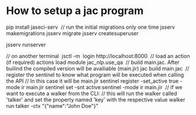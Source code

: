 # How to setup a jac program

pip install jaseci-serv
​
// run the initial migrations only one time
jsserv makemigrations
jsserv migrate
jsserv createsuperuser


jsserv runserver

// on another terminal
​
jsctl -m
​
login http://localhost:8000
​
// load an action (if required)
actions load module jac_nlp.use_qa
​
// build main.jac. After builind the compiled version will be availiable (main.jir)
jac build main.jac
​
// register the sentinel to know what program will be executed when calling the API
// In this case it will be main.jir 
sentinel register -set_active true -mode ir main.jir
sentinel set -snt active:sentinel -mode ir main.jir
​
// if we want to execute a walker from the CLI:
// this will run the walker called 'talker' and set the property named 'key' with the respective value
walker run talker -ctx "{\"name\":\"John Doe\"}"